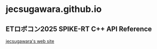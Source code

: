 # jecsugawara.github.io

## ETロボコン2025 SPIKE-RT C++ API Reference
[jecsugawara's web site](SPIKE-RT_C++_API_Reference/index.html)
